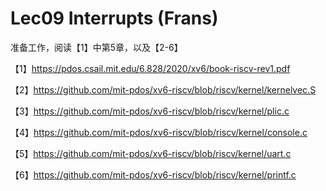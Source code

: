 # Lec09 Interrupts (Frans)



准备工作，阅读【1】中第5章，以及【2-6】

【1】https://pdos.csail.mit.edu/6.828/2020/xv6/book-riscv-rev1.pdf

【2】https://github.com/mit-pdos/xv6-riscv/blob/riscv/kernel/kernelvec.S

【3】https://github.com/mit-pdos/xv6-riscv/blob/riscv/kernel/plic.c

【4】https://github.com/mit-pdos/xv6-riscv/blob/riscv/kernel/console.c

【5】https://github.com/mit-pdos/xv6-riscv/blob/riscv/kernel/uart.c

【6】https://github.com/mit-pdos/xv6-riscv/blob/riscv/kernel/printf.c